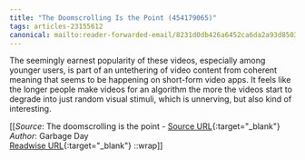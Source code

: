 ```yaml
---
title: "The Doomscrolling Is the Point (454179065)"
tags: articles-23155612
canonical: mailto:reader-forwarded-email/8231d0db426a6452ca6da2a93d8503c8
---
```


The seemingly earnest popularity of these videos, especially among younger users, is part of an untethering of video content from coherent meaning that seems to be happening on short-form video apps. It feels like the longer people make videos for an algorithm the more the videos start to degrade into just random visual stimuli, which is unnerving, but also kind of interesting.


[[_Source_: The doomscrolling is the point - [Source URL](mailto:reader-forwarded-email/8231d0db426a6452ca6da2a93d8503c8){:target="_blank"}<br>
_Author_: Garbage Day<br>
[Readwise URL](https://readwise.io/open/454179065){:target="_blank"}
::wrap]]